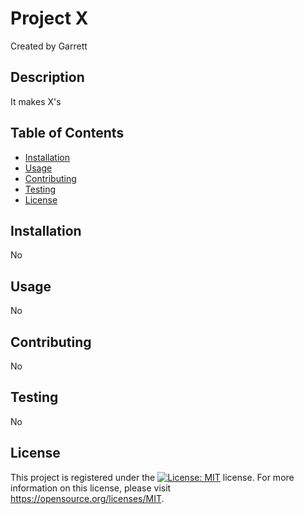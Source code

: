 # Project X
Created by Garrett
    
## Description
It makes X's

## Table of Contents
- [Installation](#Installation)
- [Usage](#Usage)
- [Contributing](#contributing)
- [Testing](#testing)
- [License](#license)

## Installation 
No

## Usage 
No   

## Contributing
No
    
## Testing
No
    
## License
This project is registered under the [![License: MIT](https://img.shields.io/badge/License-MIT-yellow.svg)](https://opensource.org/licenses/MIT) license.
    For more information on this license, please visit https://opensource.org/licenses/MIT.
